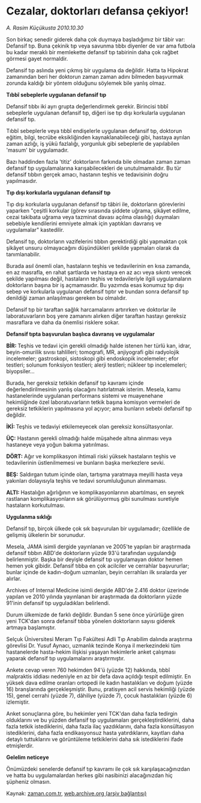 # Cezalar, doktorları defansa çekiyor!

*A. Rasim Küçükusta 2010.10.30*

<td class="news-spot">
<p>Son birkaç senedir giderek daha çok duymaya başladığımız bir tâbir var: Defansif tıp. Buna çekinik tıp veya savunma tıbbı diyenler de var ama futbola bu kadar meraklı bir memlekette defansif tıp tabirinin daha çok rağbet görmesi gayet normaldir.</p>
<p><p>Defansif tıp aslında yeni çıkmış bir uygulama da değildir. Hatta ta Hipokrat zamanından beri her doktorun zaman zaman adını bilmeden başvurmak zorunda kaldığı bir yöntem olduğunu söylemek bile yanlış olmaz.
<p><b>Tıbbî sebeplerle uygulanan defansif tıp</b>
<p>Defansif tıbbı iki ayrı grupta değerlendirmek gerekir. Birincisi tıbbî sebeplerle uygulanan defansif tıp, diğeri ise tıp dışı korkularla uygulanan defansif tıp.
<p>Tıbbî sebeplerle veya tıbbî endişelerle uygulanan defansif tıp, doktorun eğitim, bilgi, tecrübe eksikliğinden kaynaklanabileceği gibi, hastaya ayrılan zaman azlığı, iş yükü fazlalığı, yorgunluk gibi sebeplerle de yapılabilen 'masum' bir uygulamadır.
<p>Bazı haddinden fazla 'titiz' doktorların farkında bile olmadan zaman zaman defansif tıp uygulamalarına karışabilecekleri de unutulmamalıdır. Bu tür defansif tıbbın gerçek amacı, hastanın teşhis ve tedavisinin doğru yapılmasıdır.
<p><b>Tıp dışı korkularla uygulanan defansif tıp</b>
<p>Tıp dışı korkularla uygulanan defansif tıp tâbiri ile, doktorların görevlerini yaparken "çeşitli korkular (görev sırasında şiddete uğrama, şikâyet edilme, cezai takibata uğrama veya tazminat davası açılma olasılığı) duymaları sebebiyle kendilerini emniyete almak için yaptıkları davranış ve uygulamalar" kastedilir.
<p>Defansif tıp, doktorların vazifelerini tıbbın gerektirdiği gibi yapmaktan çok şikâyet unsuru olmayacağını düşündükleri şekilde yapmaları olarak da tanımlanabilir.
<p>Burada asıl önemli olan, hastaların teşhis ve tedavilerinin en kısa zamanda, en az masrafla, en rahat şartlarda ve hastaya en az acı veya sıkıntı verecek şekilde yapılması değil, hastaların teşhis ve tedavileriyle ilgili uygulamaların doktorların başına bir iş açmamasıdır. Bu yazımda esas konumuz tıp dışı sebep ve korkularla uygulanan defansif tıptır ve bundan sonra defansif tıp denildiği zaman anlaşılması gereken bu olmalıdır.
<p>Defansif tıp bir taraftan sağlık harcamalarını artırırken ve doktorlar ile laboratuvarların boş yere zamanını alırken diğer taraftan hastayı gereksiz masraflara ve daha da önemlisi risklere sokar.
<p><b>Defansif tıpta başvurulan başlıca davranış ve uygulamalar </b>
<p><b>BİR: </b>Teşhis ve tedavi için gerekli olmadığı halde istenen her türlü kan, idrar, beyin-omurilik sıvısı tahlilleri; tomografi, MR, anjiyografi gibi radyolojik incelemeler; gastroskopi, sistoskopi gibi endoskopik incelemeler; efor testleri; solunum fonksiyon testleri; alerji testleri; nükleer tıp incelemeleri; biyopsiler...
<p>Burada, her gereksiz tetkikin defansif tıp kavramı içinde değerlendirilmesinin yanlış olacağını hatırlatmak isterim. Mesela, kamu hastanelerinde uygulanan performans sistemi ve muayenehane hekimliğinde özel laboratuvarların tetkik başına komisyon vermeleri de gereksiz tetkiklerin yapılmasına yol açıyor; ama bunların sebebi defansif tıp değildir.
<p><b>İKİ: </b>Teşhis ve tedaviyi etkilemeyecek olan gereksiz konsültasyonlar.
<p><b>ÜÇ:</b> Hastanın gerekli olmadığı halde müşahede altına alınması veya hastaneye veya yoğun bakıma yatırılması.
<p><b>DÖRT:</b> Ağır ve komplikasyon ihtimali riski yüksek hastaların teşhis ve tedavilerinin üstlenilmemesi ve bunların başka merkezlere sevki.
<p><b>BEŞ:</b> Saldırgan tutum içinde olan, tartışma yaratmaya meyilli hasta veya yakınları dolayısıyla teşhis ve tedavi sorumluluğunun alınmaması.
<p><b>ALTI: </b>Hastalığın ağırlığının ve komplikasyonlarının abartılması, en seyrek rastlanan komplikasyonların sık görülüyormuş gibi sunulması suretiyle hastaların korkutulması.
<p><b>Uygulanma sıklığı</b>
<p>Defansif tıp, birçok ülkede çok sık başvurulan bir uygulamadır; özellikle de gelişmiş ülkelerin bir sorunudur.
<p>Mesela, JAMA isimli dergide yayınlanan ve 2005'te yapılan bir araştırmada defansif tıbbın ABD'de doktorların yüzde 93'ü tarafından uygulandığı belirlenmiştir. Başka bir deyişle defansif tıp uygulamayan doktor hemen hemen yok gibidir. Defansif tıbba en çok acilciler ve cerrahlar başvururlar; bunlar içinde de kadın-doğum uzmanları, beyin cerrahları ilk sıralarda yer alırlar.
<p>Archives of Internal Medicine isimli dergide ABD'de 2.416 doktor üzerinde yapılan ve 2010 yılında yayınlanan bir araştırmada da doktorların yüzde 91'inin defansif tıp uyguladıkları belirlendi.
<p>Durum ülkemizde de farklı değildir. Bundan 5 sene önce yürürlüğe giren yeni TCK'dan sonra defansif tıbba yönelen doktorların sayısı giderek artmaya başlamıştır.
<p>Selçuk Üniversitesi Meram Tıp Fakültesi Adli Tıp Anabilim dalında araştırma görevlisi Dr. Yusuf Aynacı, uzmanlık tezinde Konya il merkezindeki tüm hastanelerde hasta-hekim ilişkisi yaşayan hekimlerle anket çalışması yaparak defansif tıp uygulamalarını araştırmıştır.
<p>Ankete cevap veren 760 hekimden 94'ü (yüzde 12) hakkında, tıbbî malpraktis iddiası nedeniyle en az bir defa dava açıldığı tespit edilmiştir. En yüksek dava edilme oranları ortopedi ile kadın hastalıkları ve doğum (yüzde 16) branşlarında gerçekleşmiştir. Bunu, pratisyen acil servis hekimliği (yüzde 15), genel cerrahi (yüzde 7), dâhiliye (yüzde 7), çocuk hastalıkları (yüzde 6) izlemiştir.
<p>Anket sonuçlarına göre, bu hekimler yeni TCK'dan daha fazla tedirgin olduklarını ve bu yüzden defansif tıp uygulamaları gerçekleştirdiklerini, daha fazla tetkik istediklerini, daha fazla ilaç yazdıklarını, daha fazla konsültasyon istediklerini, daha fazla endikasyonsuz hasta yatırdıklarını, kayıtları daha detaylı tuttuklarını ve görüntüleme tetkiklerini daha sık istediklerini ifade etmişlerdir.
<p><b>Gelelim neticeye</b>
<p>Önümüzdeki senelerde defansif tıp kavramı ile çok sık karşılaşacağınızdan ve hatta bu uygulamalardan herkes gibi nasibinizi alacağınızdan hiç şüpheniz olmasın. </p>
<a href="http://web.archive.org/web/20101130220208/mailto:/">
</a></p></p></p></p></p></p></p></p></p></p></p></p></p></p></p></p></p></p></p></p></p></p></p></p></p></p></p></p></td>

Kaynak: [zaman.com.tr](http://zaman.com.tr/yazar.do?yazino=1046600), [web.archive.org (arşiv bağlantısı)](http://web.archive.org/web/20101130220208/http://zaman.com.tr/yazar.do?yazino=1046600)
